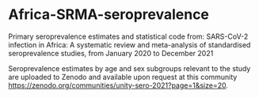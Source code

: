 # Africa-SRMA-seroprevalence
Primary seroprevalence estimates and statistical code from: SARS-CoV-2 infection in Africa: A systematic review and meta-analysis of standardised seroprevalence studies, from January 2020 to December 2021 

Seroprevalence estimates by age and sex subgroups relevant to the study are uploaded to Zenodo and available upon request at this community https://zenodo.org/communities/unity-sero-2021?page=1&size=20.
